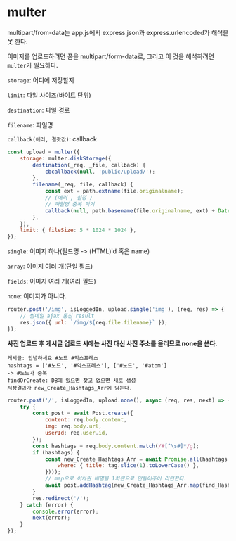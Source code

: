# multer

multipart/from-data는 app.js에서 express.json과 express.urlencoded가 해석을 못 한다.

이미지를 업로드하려면 폼을 multipart/form-data로,
그리고 이 것을 해석하려면 `multer`가 필요하다.

`storage`: 어디에 저장할지

`limit`: 파일 사이즈(바이트 단위)

`destination`: 파일 경로

`filename`: 파일명

`callback(에러, 결괏값)`: callback

```javascript
const upload = multer({
    storage: multer.diskStorage({
        destination(_req, _file, callback) {
            cbcallback(null, 'public/upload/');
        },
        filename(_req, file, callback) {
            const ext = path.extname(file.originalname);
            // (에러 , 설정 )
            // 파일명 중복 막기
            callback(null, path.basename(file.originalname, ext) + Date.now() + ext);
        },
    }),
    limit: { fileSize: 5 * 1024 * 1024 },
});
```

`single`: 이미지 하나(필드명 -> (HTML)id 혹은 name)

`array`: 이미지 여러 개(단일 필드)

`fields`: 이미지 여러 개(여러 필드)

`none`: 이미지가 아니다.

```javascript
router.post('/img', isLoggedIn, upload.single('img'), (req, res) => {
    // 썸네일 ajax 통신 result
    res.json({ url: `/img/${req.file.filename}` });
});
```

__사진 업로드 후 게시글 업로드 시에는 사진 대신 사진 주소를 올리므로 none을 쓴다.__

    게시글: 안녕하세요 #노드 #익스프레스
    hashtags = ['#노드', '#익스프레스'], ['#노드', '#atom']
    -> #노드가 중복
    findOrCreate: DB에 있으면 찾고 없으면 새로 생성
    저장결과가 new_Create_Hashtags_Arr에 담는다.

```javascript
router.post('/', isLoggedIn, upload.none(), async (req, res, next) => {
    try {
        const post = await Post.create({
            content: req.body.content,
            img: req.body.url,
            userId: req.user.id,
        });
        const hashtags = req.body.content.match(/#[^\s#]*/g);
        if (hashtags) {
            const new_Create_Hashtags_Arr = await Promise.all(hashtags.map(tag => Hashtag.findOrCreate({
                where: { title: tag.slice(1).toLowerCase() },
            })));
            // map으로 이차원 배열을 1차원으로 만들어주어 리턴한다.
            await post.addHashtag(new_Create_Hashtags_Arr.map(find_HashtagId => find_HashtagId[0]));  
        }
        res.redirect('/');
    } catch (error) {
        console.error(error);
        next(error);
    }
});
```


